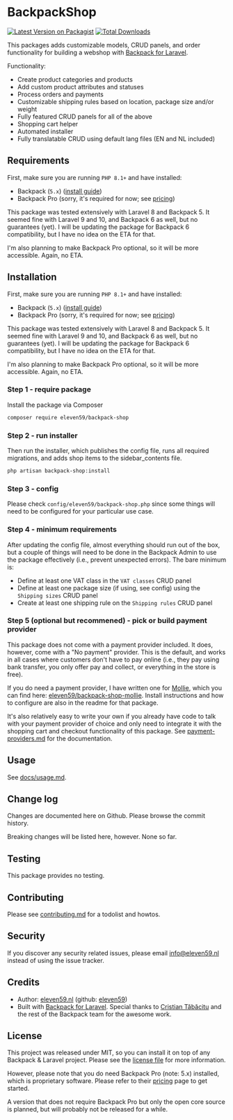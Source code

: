# BackpackShop

[![Latest Version on Packagist][ico-version]][link-packagist]
[![Total Downloads][ico-downloads]][link-downloads]

This packages adds customizable models, CRUD panels, and order functionality for building a webshop with [Backpack for Laravel](https://backpackforlaravel.com). 

Functionality:
- Create product categories and products
- Add custom product attributes and statuses
- Process orders and payments
- Customizable shipping rules based on location, package size and/or weight
- Fully featured CRUD panels for all of the above
- Shopping cart helper
- Automated installer
- Fully translatable CRUD using default lang files (EN and NL included)

## Requirements

First, make sure you are running `PHP 8.1+` and have installed:

- Backpack (`5.x`) ([install guide](https://backpackforlaravel.com/docs/5.x/installation))
- Backpack Pro (sorry, it's required for now; see [pricing](https://backpackforlaravel.com/pricing))

This package was tested extensively with Laravel 8 and Backpack 5. It seemed fine with Laravel 9 and 10, and Backpack 6 as well, but no guarantees (yet). I will be updating the package for Backpack 6 compatibility, but I have no idea on the ETA for that.

I'm also planning to make Backpack Pro optional, so it will be more accessible. Again, no ETA.

## Installation

First, make sure you are running `PHP 8.1+` and have installed:

- Backpack (`5.x`) ([install guide](https://backpackforlaravel.com/docs/5.x/installation))
- Backpack Pro (sorry, it's required for now; see [pricing](https://backpackforlaravel.com/pricing))

This package was tested extensively with Laravel 8 and Backpack 5. It seemed fine with Laravel 9 and 10, and Backpack 6 as well, but no guarantees (yet). I will be updating the package for Backpack 6 compatibility, but I have no idea on the ETA for that.

I'm also planning to make Backpack Pro optional, so it will be more accessible. Again, no ETA.

### Step 1 - require package

Install the package via Composer

```bash
composer require eleven59/backpack-shop
```

### Step 2 - run installer

Then run the installer, which publishes the config file, runs all required migrations, and adds shop items to the sidebar_contents file.

```bash
php artisan backpack-shop:install
```

### Step 3 - config

Please check `config/eleven59/backpack-shop.php` since some things will need to be configured for your particular use case.

### Step 4 - minimum requirements

After updating the config file, almost everything should run out of the box, but a couple of things will need to be done in the Backpack Admin to use the package effectively (i.e., prevent unexpected errors). The bare minimum is:

- Define at least one VAT class in the `VAT classes` CRUD panel
- Define at least one package size (if using, see config) using the `Shipping sizes` CRUD panel
- Create at least one shipping rule on the `Shipping rules` CRUD panel

### Step 5 (optional but recommened) - pick or build payment provider

This package does not come with a payment provider included. It does, however, come with a "No payment" provider. This is the default, and works in all cases where customers don't have to pay online (i.e., they pay using bank transfer, you only offer pay and collect, or everything in the store is free).

If you do need a payment provider, I have written one for [Mollie](https://mollie.com), which you can find here: [eleven59/backpack-shop-mollie](https://github.com/eleven59/backpack-shop-mollie). Install instructions and how to configure are also in the readme for that package.

It's also relatively easy to write your own if you already have code to talk with your payment provider of choice and only need to integrate it with the shopping cart and checkout functionality of this package. See [payment-providers.md](./docs/payment-providers.md) for the documentation.

## Usage

See [docs/usage.md](./docs/usage.md).

## Change log

Changes are documented here on Github. Please browse the commit history.

Breaking changes will be listed here, however. None so far.

## Testing

This package provides no testing.

## Contributing

Please see [contributing.md](contributing.md) for a todolist and howtos.

## Security

If you discover any security related issues, please email info@eleven59.nl instead of using the issue tracker.

## Credits

- Author: [eleven59.nl](https://eleven59.nl) (github: [eleven59](https://github.com/eleven59))
- Built with [Backpack for Laravel](https://backpackforlaravel.com). Special thanks to [Cristian Tăbăcitu](https://github.com/tabacitu) and the rest of the Backpack team for the awesome work.

## License

This project was released under MIT, so you can install it on top of any Backpack & Laravel project. Please see the [license file](license.md) for more information. 

However, please note that you do need Backpack Pro (note: 5.x) installed, which is proprietary software. Please refer to their [pricing](https://backpackforlaravel.com/pricing) page to get started.

A version that does not require Backpack Pro but only the open core source is planned, but will probably not be released for a while.


[ico-version]: https://img.shields.io/packagist/v/eleven59/backpack-shop.svg?style=flat-square
[ico-downloads]: https://img.shields.io/packagist/dt/eleven59/backpack-shop.svg?style=flat-square

[link-packagist]: https://packagist.org/packages/eleven59/backpack-shop
[link-downloads]: https://packagist.org/packages/eleven59/backpack-shop
